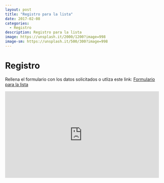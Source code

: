 ```yaml
---
layout: post
title: "Registro para la lista"
date: 2017-02-08
categories:
  - Registro
description: Registro para la lista
image: https://unsplash.it/2000/1200?image=998
image-sm: https://unsplash.it/500/300?image=998
---
```


Registro
=============

Rellena el formulario con los datos solicitados o utliza este link: <a target="_blank" href="https://goo.gl/forms/70ezumAynSHH1FJz2">Formulario para la lista</a> 

<div style="position: relative;
            padding-bottom: 56.25%;
            height: 0;
            overflow: hidden;">
<iframe style="position: absolute;
                 top:0;
                 left: 0;
                 width: 100%;
                 height: 100%;" src="https://docs.google.com/forms/d/e/1FAIpQLSfTjkglReXQDkqjNtGiq-Lia9btHCo3BjHfA_UXPg8JBbAd8w/viewform?embedded=true" width="760" height="1500" frameborder="0" marginheight="0" marginwidth="0">Cargando...</iframe>
</div>

